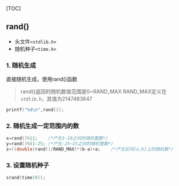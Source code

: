 [TOC]

## rand()

- 头文件`<stdlib.h>`
- 随机种子`<time.h>`

### 1. 随机生成

直接随机生成，使用rand()函数

> rand()返回的随机数值范围是0~RAND_MAX
> RAND_MAX定义在`stdlib.h`，其值为2147483647

```c++
printf("%d\n",rand());
```

### 2. 随机生成一定范围内的数

```c++
x=rand()%11;	/*产生1~10之间的随机整数*/
y=rand()%51-25;	/*产生-25~25之间的随机整数*/
z=((double)rand()/RAND_MAX)*(b-a)+a;	/*产生区间[a,b]上的随机数*/
```

### 3. 设置随机种子

```c++
srand(time(0));
```


